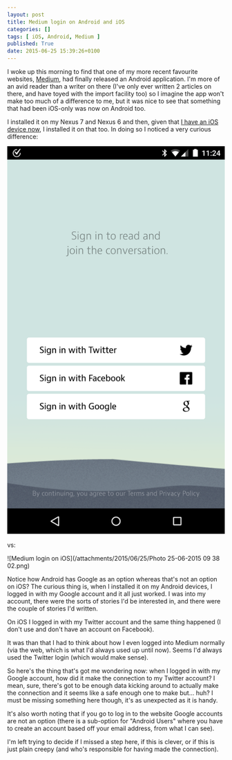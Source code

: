 ```yaml
---
layout: post
title: Medium login on Android and iOS
categories: []
tags: [ iOS, Android, Medium ]
published: True
date: 2015-06-25 15:39:26+0100
---
```


I woke up this morning to find that one of my more recent favourite websites,
[Medium](http://medium.com), had finally released an Android application.
I'm more of an avid reader than a writer on there (I've only ever written
2 articles on there, and have toyed with the import facility too) so I imagine
the app won't make too much of a difference to me, but it was nice to see
that something that had been iOS-only was now on Android too.

I installed it on my Nexus 7 and Nexus 6 and then, given that
[I have an iOS device now](http://blog.davep.org/2015/06/23/and-now-for-some-ios.html),
I installed it on that too. In doing so I noticed a very curious difference:

![Medium login on Android](/attachments/2015/06/25/Screenshot_2015-06-25-11-24-11.png)

vs:

![Medium login on iOS](/attachments/2015/06/25/Photo 25-06-2015 09 38 02.png)

Notice how Android has Google as an option whereas that's not an option on
iOS? The curious thing is, when I installed it on my Android devices,
I logged in with my Google account and it all just worked. I was into my
account, there were the sorts of stories I'd be interested in, and there were
the couple of stories I'd written.

On iOS I logged in with my Twitter account and the same thing happened (I
don't use and don't have an account on Facebook).

It was than that I had to think about how I even logged into Medium normally
(via the web, which is what I'd always used up until now). Seems I'd always
used the Twitter login (which would make sense).

So here's the thing that's got me wondering now: when I logged in with my
Google account, how did it make the connection to my Twitter account? I mean,
sure, there's got to be enough data kicking around to actually make the
connection and it seems like a safe enough one to make but... huh? I must be
missing something here though, it's as unexpected as it is handy.

It's also worth noting that if you go to log in to the website Google accounts
are not an option (there is a sub-option for "Android Users" where you have
to create an account based off your email address, from what I can see).

I'm left trying to decide if I missed a step here, if this is clever, or if this
is just plain creepy (and who's responsible for having made the connection).